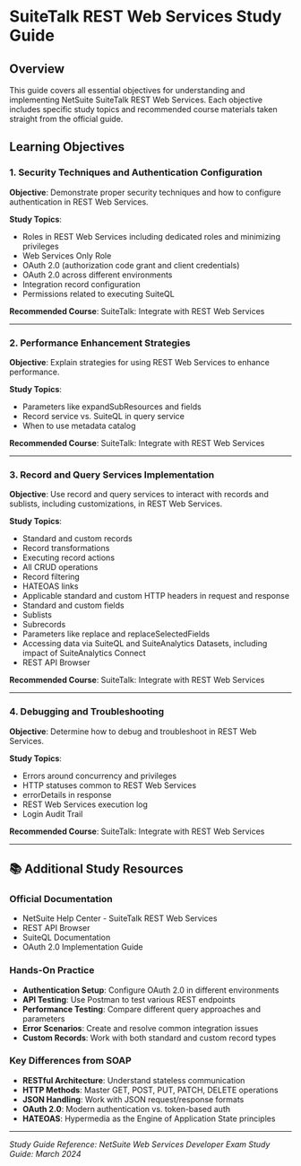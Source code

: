 # SuiteTalk REST Web Services Study Guide

## Overview

This guide covers all essential objectives for understanding and implementing NetSuite SuiteTalk REST Web Services. Each objective includes specific study topics and recommended course materials taken straight from the official guide.

## Learning Objectives

### 1. Security Techniques and Authentication Configuration

**Objective**: Demonstrate proper security techniques and how to configure authentication in REST Web Services.

**Study Topics**:
- Roles in REST Web Services including dedicated roles and minimizing privileges
- Web Services Only Role
- OAuth 2.0 (authorization code grant and client credentials)
- OAuth 2.0 across different environments
- Integration record configuration
- Permissions related to executing SuiteQL

**Recommended Course**: SuiteTalk: Integrate with REST Web Services

---

### 2. Performance Enhancement Strategies

**Objective**: Explain strategies for using REST Web Services to enhance performance.

**Study Topics**:
- Parameters like expandSubResources and fields
- Record service vs. SuiteQL in query service
- When to use metadata catalog

**Recommended Course**: SuiteTalk: Integrate with REST Web Services

---

### 3. Record and Query Services Implementation

**Objective**: Use record and query services to interact with records and sublists, including customizations, in REST Web Services.

**Study Topics**:
- Standard and custom records
- Record transformations
- Executing record actions
- All CRUD operations
- Record filtering
- HATEOAS links
- Applicable standard and custom HTTP headers in request and response
- Standard and custom fields
- Sublists
- Subrecords
- Parameters like replace and replaceSelectedFields
- Accessing data via SuiteQL and SuiteAnalytics Datasets, including impact of SuiteAnalytics Connect
- REST API Browser

**Recommended Course**: SuiteTalk: Integrate with REST Web Services

---

### 4. Debugging and Troubleshooting

**Objective**: Determine how to debug and troubleshoot in REST Web Services.

**Study Topics**:
- Errors around concurrency and privileges
- HTTP statuses common to REST Web Services
- errorDetails in response
- REST Web Services execution log
- Login Audit Trail

**Recommended Course**: SuiteTalk: Integrate with REST Web Services

---

## 📚 Additional Study Resources

### Official Documentation
- NetSuite Help Center - SuiteTalk REST Web Services
- REST API Browser
- SuiteQL Documentation
- OAuth 2.0 Implementation Guide

### Hands-On Practice

- **Authentication Setup**: Configure OAuth 2.0 in different environments
- **API Testing**: Use Postman to test various REST endpoints
- **Performance Testing**: Compare different query approaches and parameters
- **Error Scenarios**: Create and resolve common integration issues
- **Custom Records**: Work with both standard and custom record types

### Key Differences from SOAP

- **RESTful Architecture**: Understand stateless communication
- **HTTP Methods**: Master GET, POST, PUT, PATCH, DELETE operations
- **JSON Handling**: Work with JSON request/response formats
- **OAuth 2.0**: Modern authentication vs. token-based auth
- **HATEOAS**: Hypermedia as the Engine of Application State principles

---

*Study Guide Reference: NetSuite Web Services Developer Exam Study Guide: March 2024*